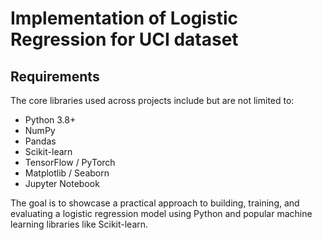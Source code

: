 # Implementation of Logistic Regression for UCI dataset 

## Requirements
The core libraries used across projects include but are not limited to:

- Python 3.8+
- NumPy
- Pandas
- Scikit-learn
- TensorFlow / PyTorch
- Matplotlib / Seaborn
- Jupyter Notebook

The goal is to showcase a practical approach to building, training, and evaluating a logistic regression model using Python and popular machine learning libraries like Scikit-learn.
